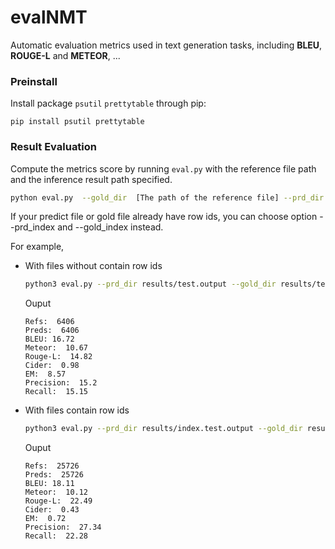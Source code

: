 # evalNMT
Automatic evaluation metrics used in text generation tasks, including **BLEU**, **ROUGE-L** and **METEOR**, ...

### Preinstall
Install package `psutil` `prettytable` through pip:

```
pip install psutil prettytable
```

### Result Evaluation

Compute the metrics score by running `eval.py` with the reference file path and the inference result path specified. 

```bash
python eval.py  --gold_dir  [The path of the reference file] --prd_dir [The path of the predicted file]
```

If your predict file or gold file already have row ids, you can choose option --prd_index and --gold_index instead.

For example,
- With files without contain row ids

    ```bash
    python3 eval.py --prd_dir results/test.output --gold_dir results/test.gold
    ```
    Ouput
    ```
    Refs:  6406
    Preds:  6406
    BLEU: 16.72
    Meteor:  10.67
    Rouge-L:  14.82
    Cider:  0.98
    EM:  8.57
    Precision:  15.2
    Recall:  15.15
    ```

- With files contain row ids

    ```bash
    python3 eval.py --prd_dir results/index.test.output --gold_dir results/index.test.gold --prd_index --gold_index
    ```
    Ouput
    ```
    Refs:  25726
    Preds:  25726
    BLEU: 18.11
    Meteor:  10.12
    Rouge-L:  22.49
    Cider:  0.43
    EM:  0.72
    Precision:  27.34
    Recall:  22.28
    ```

